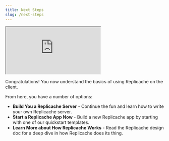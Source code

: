 ```yaml
---
title: Next Steps
slug: /next-steps
---
```


<iframe src="https://codesandbox.io/embed/replicache-sync-m24968?autoresize=1&fontsize=12&hidenavigation=0&theme=light&codemirror=1&view=split"
     style={{'width':'100%','height':'525px', 'border':0,'border-radius': '4px', 'overflow':'hidden'}}
     title="replicache-sync"
     allow="accelerometer; ambient-light-sensor; camera; encrypted-media; geolocation; gyroscope; hid; microphone; midi; payment; usb; vr; xr-spatial-tracking"
     sandbox="allow-forms allow-modals allow-popups allow-presentation allow-same-origin allow-scripts"
></iframe>

Congratulations! You now understand the basics of using Replicache on the client.

From here, you have a number of options:

- **Build You a Replicache Server** - Continue the fun and learn how to write your own Replicache server.
- **Start a Replicache App Now** - Build a new Replicache app by starting with one of our quickstart templates.
- **Learn More about How Replicache Works** - Read the Replicache design doc for a deep dive in how Replicache does its thing.
